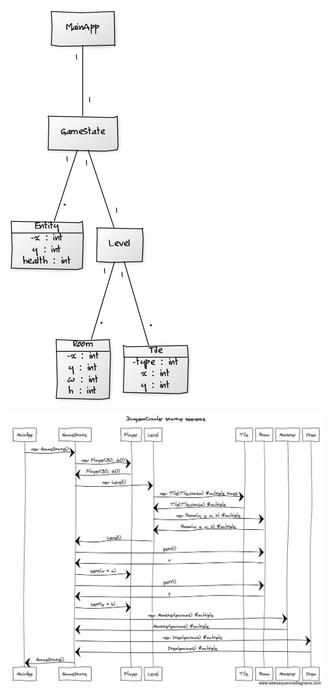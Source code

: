 ![UML](https://raw.githubusercontent.com/TheSamsai/otm-harjoitustyo/master/documentation/uml-diagram.png)

![Startup sequence](https://raw.githubusercontent.com/TheSamsai/otm-harjoitustyo/master/documentation/startup-sequence.png)
